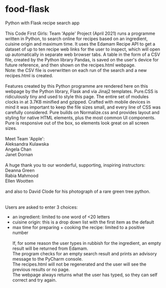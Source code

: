 # food-flask
Python with Flask recipe search app
<br><br>
This Code First Girls: Team 'Apple' Project (April 2021) runs a programme written in Python, to search online for recipes based on an ingredient, cuisine origin and maximum time. It uses the Edamam Recipe API to get a dataset of up to ten recipe web links for the user to inspect, which will open up automatically in separate web browser tabs. A table in the form of a CSV file, created by the Python library Pandas, is saved on the user's device for future reference, and then shown on the recipes.html webpage.<br>
Note: the CSV file is overwritten on each run of the search and a new recipes.html is created.
<br><br>
Features created by this Python programme are rendered here on this webpage by the Python library, Flask and via Jinaj2 templates. Pure.CSS is ridiculously tiny and used to style this page. The entire set of modules clocks in at 3.7KB minified and gzipped. Crafted with mobile devices in mind it was important to keep the file sizes small, and every line of CSS was carefully considered. Pure builds on Normalize.css and provides layout and styling for native HTML elements, plus the most common UI components. Pure is responsive out of the box, so elements look great on all screen sizes.
<br><br>
Meet Team 'Apple':<br>
Aleksandra Kulawska<br>
Angela Chan<br>
Janet Dornan
<br><br>
A huge thank you to our wonderful, supporting, inspiring instructors:<br>
Deanna Green<br>
Rabia Mahmood<br>
Ellen Wootten
<br><br>
and also to David Clode for his photograph of a rare green tree python.<br>
<br><br>
Users are asked to enter 3 choices:<br>
- an ingredient: limited to one word of <20 letters<br>
- cuisine origin: this is a drop down list with the first item as the default<br>
- max time for preparing + cooking the recipe: limited to a positive number
<br><br>
If, for some reason the user types in rubbish for the ingredient, an empty result will be returned from Edamam.<br>
The program checks for an empty search result and prints an advisory message to the PyCharm console.<br>
The recipes.html will not be regenerated and the user will see the previous results or no page.<br>
The webpage always returns what the user has typed, so they can self correct and try again.<br>

